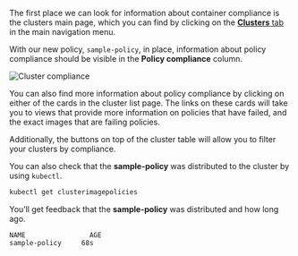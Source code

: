 The first place we can look for information about container compliance is the clusters main page, which you can find by clicking on the [**Clusters** tab](https://console.enforce.dev/clusters) in the main navigation menu.

With our new policy, `sample-policy`, in place, information about policy compliance should be visible in the **Policy compliance** column.

![Cluster compliance](/images/cluster-compliance.png)

You can also find more information about policy compliance by clicking on either of the cards in the cluster list page. The links on these cards will take you to views that provide more information on policies that have failed, and the exact images that are failing policies.

Additionally, the buttons on top of the cluster table will allow you to filter your clusters by compliance.

You can also check that the **sample-policy** was distributed to the cluster by using `kubectl`.

```sh
kubectl get clusterimagepolicies
```

You’ll get feedback that the **sample-policy** was distributed and how long ago.

```
NAME                AGE
sample-policy     68s
```
